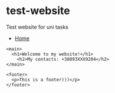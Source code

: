 # test-website
Test website for uni tasks
<!DOCTYPE html>
<html>
  <head>
    <title>Simple website</title>
	<link rel=stylesheet href=Web-site.css>
  </head>
  <body>
    <nav>
      <ul>
        <li><a href="#">Home</a></li>
      </ul>
    </nav>
    
    <main>
      <h1>Welcome to my website!</h1>
	    <h2>My contacts: +38093XXX9204</h2>
    </main>
    
    <footer>
      <p>This is a footer)))</p>
    </footer>
  </body>
</html>
